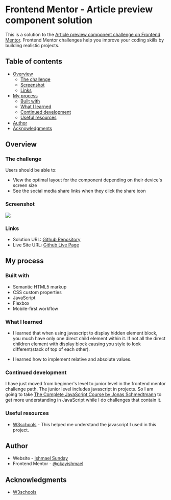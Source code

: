 # Frontend Mentor - Article preview component solution

This is a solution to the [Article preview component challenge on Frontend Mentor](https://www.frontendmentor.io/challenges/article-preview-component-dYBN_pYFT). Frontend Mentor challenges help you improve your coding skills by building realistic projects.

## Table of contents

- [Overview](#overview)
  - [The challenge](#the-challenge)
  - [Screenshot](#screenshot)
  - [Links](#links)
- [My process](#my-process)
  - [Built with](#built-with)
  - [What I learned](#what-i-learned)
  - [Continued development](#continued-development)
  - [Useful resources](#useful-resources)
- [Author](#author)
- [Acknowledgments](#acknowledgments)

## Overview

### The challenge

Users should be able to:

- View the optimal layout for the component depending on their device's screen size
- See the social media share links when they click the share icon

### Screenshot

![](./screenshot.jpg)

### Links

- Solution URL: [Github Repository](https://www.gitbhub.com/okayishmael/article-preview-component)
- Live Site URL: [Github Live Page](https://okayishmael.github.io/article-preview-component)

## My process

### Built with

- Semantic HTML5 markup
- CSS custom properties
- JavaScript
- Flexbox
- Mobile-first workflow

### What I learned

- I learned that when using javascript to display hidden element block, you much have only one direct child element within it. If not all the direct children element with display block causing you style to look different(stack of top of each other).

- I learned how to implement relative and absolute values.

### Continued development

I have just moved from beginner's level to junior level in the frontend mentor challenge path. The junior level includes javascript in projects. So I am going to take [The Complete JavaScript Course by Jonas Schmedtmann](https://www.udemy.com/course/the-complete-javascript-course) to get more understanding in JavaScript while I do challenges that contain it.

### Useful resources

- [W3schools](https://www.w3schools.com) - This helped me understand the javascript I used in this project.

## Author

- Website - [Ishmael Sunday](https://www.linkedin.com/in/ishmael-sunday)
- Frontend Mentor - [@okayishmael](https://www.frontendmentor.io/profile/okayishmael)

## Acknowledgments

- [W3schools](https://www.w3schools.com)
